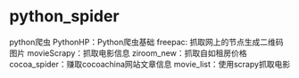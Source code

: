 # python_spider
python爬虫
 PythonHP：Python爬虫基础
 freepac: 抓取网上的节点生成二维码图片
 movieScrapy：抓取电影信息
 ziroom_new：抓取自如租房价格
 cocoa_spider：赚取cocoachina网站文章信息
 movie_list：使用scrapy抓取电影
